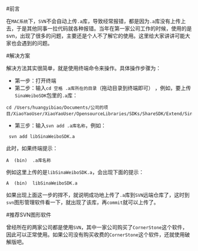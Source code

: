 #前言


在`MAC系统`下，`SVN`不会自动上传`.a`库，导致经常报错，都是因为`.a`库没有上传上去，于是其他同事一拉代码就各种报错。当年在第一家公司工作的时候，使用的是svn，出现了很多的问题，主要还是个人不了解它的使用。这里给大家讲讲可能大家也会遇到的问题。

#解决方案


解决方法其实很简单，就是使用终端命令来操作。具体操作步骤为：

* 第一步：打开终端 
* 第二步：输入`cd 空格 .a库所在的目录`（拖动目录到终端即可） 
，例如，要上传`SinaWeiboSDK`包里的`.a`库：

```
cd /Users/huangyibiao/Documents/公司的项目/XiaoYaoUser/XiaoYaoUser/OpensourceLibraries/SDKs/ShareSDK/Extend/SinaWeiboSDK 
```

* 第三步：输入`svn add .a库名称`，例如：
 
```
 svn add libSinaWeiboSDK.a
```

此时，如果终端提示：

```
A  (bin)  .a库名称
```

例如这里上传的是`libSinaWeiboSDK.a`，会出现下面的提示：

```
A  (bin)  libSinaWeiboSDK.a
```

如果出现上面这一步的捍不，就说明成功地上传了`.a`库到`SVN`远端仓库了，这时到`svn`图形管理软件看一下，就出现了该库，再`commit`就可以上传了。

#推荐SVN图形软件


曾经所在的两家公司都是使用`SVN`，其中一家公司购买了`CornerStone`这个软件，因此可以正常使用。如果公司没有购买收费的`CornerStone`这个软件，还就使用破解版吧。


